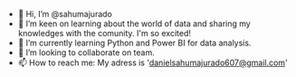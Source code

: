 - 👋 Hi, I’m @sahumajurado
- 👀 I’m keen on learning about the world of data and sharing my knowledges with the comunity. I'm so excited!
- 🌱 I’m currently learning Python and Power BI for data analysis.
- 💞️ I’m looking to collaborate on team.
- 📫 How to reach me: My adress is 'danielsahumajurado607@gmail.com'

<!---
sahumajurado/sahumajurado is a ✨ special ✨ repository because its `README.md` (this file) appears on your GitHub profile.
You can click the Preview link to take a look at your changes.
--->
